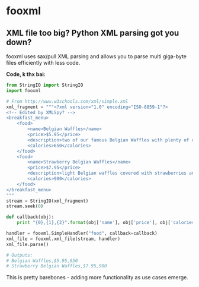fooxml
======

## XML file too big? Python XML parsing got you down? 

fooxml uses sax/pull XML parsing and allows you to parse multi
giga-byte files efficiently with less code.

**Code, k thx bai:**  

```python
from StringIO import StringIO
import fooxml

# From http://www.w3schools.com/xml/simple.xml
xml_fragment = """<?xml version="1.0" encoding="ISO-8859-1"?>
<!-- Edited by XMLSpy? -->
<breakfast_menu>
	<food>
		<name>Belgian Waffles</name>
		<price>$5.95</price>
		<description>two of our famous Belgian Waffles with plenty of real maple syrup</description>
		<calories>650</calories>
	</food>
	<food>
		<name>Strawberry Belgian Waffles</name>
		<price>$7.95</price>
		<description>light Belgian waffles covered with strawberries and whipped cream</description>
		<calories>900</calories>
	</food>
</breakfast_menu>
"""
stream = StringIO(xml_fragment)
stream.seek(0)

def callback(obj):
    print "{0},{1},{2}".format(obj['name'], obj['price'], obj['calories'])

handler = fooxml.SimpleHandler("food", callback=callback)
xml_file = fooxml.xml_file(stream, handler)
xml_file.parse()

# Outputs:
# Belgian Waffles,$5.95,650
# Strawberry Belgian Waffles,$7.95,900

```

This is pretty barebones - adding more functionality as use cases emerge.
